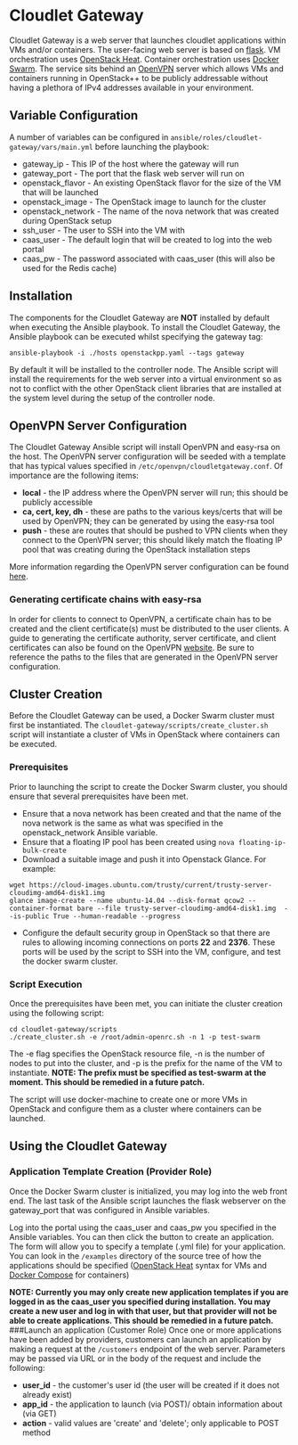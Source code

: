 # Cloudlet Gateway
Cloudlet Gateway is a web server that launches cloudlet applications within VMs
and/or containers. The user-facing web server is based on
[flask](http://flask.pocoo.org/). VM orchestration uses [OpenStack
Heat](https://wiki.openstack.org/wiki/Heat). Container orchestration uses
[Docker Swarm](https://docs.docker.com/engine/swarm/). The service sits behind an [OpenVPN](https://openvpn.net/) server
which allows VMs and containers running in OpenStack++ to be publicly addressable without having
a plethora of IPv4 addresses available in your environment.


## Variable Configuration
A number of variables can be configured in ```ansible/roles/cloudlet-gateway/vars/main.yml``` before launching the playbook:
* gateway_ip - This IP of the host where the gateway will run
* gateway_port - The port that the flask web server will run on 
* openstack_flavor - An existing OpenStack flavor for the size of the VM that will be launched
* openstack_image - The OpenStack image to launch for the cluster
* openstack_network - The name of the nova network that was created during OpenStack setup
* ssh_user - The user to SSH into the VM with
* caas_user - The default login that will be created to log into the web portal
* caas_pw - The password associated with caas_user (this will also be used for the Redis cache)

## Installation
The components for the Cloudlet Gateway are **NOT** installed by default when executing the Ansible playbook. To install the Cloudlet Gateway, the Ansible playbook can be executed whilst specifying the gateway tag:

```ansible-playbook -i ./hosts openstackpp.yaml --tags gateway```

By default it will be installed to the controller node.
The Ansible script will install the requirements for the web server into a virtual environment so as not to conflict with the other OpenStack client libraries that are installed at the system level during the setup of the controller node.

## OpenVPN Server Configuration
The Cloudlet Gateway Ansible script will install OpenVPN and easy-rsa on the host. The OpenVPN server configuration will be seeded with a template that has typical values specified in ```/etc/openvpn/cloudletgateway.conf```. Of importance are the following items:
* **local** - the IP address where the OpenVPN server will run; this should be publicly accessible
* **ca, cert, key, dh** - these are paths to the various keys/certs that will be used by OpenVPN; they can be generated by using the easy-rsa tool
* **push** - these are routes that should be pushed to VPN clients when they connect to the OpenVPN server; this should likely match the floating IP pool that was creating during the OpenStack installation steps

More information regarding the OpenVPN server configuration can be found [here](https://openvpn.net/index.php/open-source/documentation/howto.html#config).

### Generating certificate chains with easy-rsa
In order for clients to connect to OpenVPN, a certificate chain has to be created and the client certificate(s) must be distributed to the user clients.
A guide to generating the certificate authority, server certificate, and client certificates can also be found on the OpenVPN [website](https://openvpn.net/index.php/open-source/documentation/howto.html#pki). Be sure to reference the paths to the files that are generated in the OpenVPN server configuration.

## Cluster Creation
Before the Cloudlet Gateway can be used, a Docker Swarm cluster must first be instantiated. 
The ```cloudlet-gateway/scripts/create_cluster.sh``` script will instantiate a cluster of VMs in OpenStack where containers can be executed.

### Prerequisites
Prior to launching the script to create the Docker Swarm cluster, you should ensure that several prerequisites have been met.
* Ensure that a nova network has been created and that the name of the nova network is the same as what was specified in the openstack_network Ansible variable.
* Ensure that a floating IP pool has been created using ```nova floating-ip-bulk-create```
* Download a suitable image and push it into Openstack Glance. For example:
```
wget https://cloud-images.ubuntu.com/trusty/current/trusty-server-cloudimg-amd64-disk1.img
glance image-create --name ubuntu-14.04 --disk-format qcow2 --container-format bare --file trusty-server-cloudimg-amd64-disk1.img  --is-public True --human-readable --progress
```
* Configure the default security group in OpenStack so that there are rules to allowing incoming connections on ports **22** and **2376**.  These ports will be used by the script to SSH into the VM, configure, and test the docker swarm cluster.

### Script Execution
Once the prerequisites have been met, you can initiate the cluster creation using the following script:

```
cd cloudlet-gateway/scripts
./create_cluster.sh -e /root/admin-openrc.sh -n 1 -p test-swarm
```

The -e flag specifies the OpenStack resource file, -n is the number of nodes to put into the cluster, and -p is the prefix for the name of the VM to instantiate. **NOTE: The prefix must be specified as test-swarm at the moment. This should be remedied in a future patch.**

The script will use docker-machine to create one or more VMs in OpenStack and configure them as a cluster where containers can be launched.

## Using the Cloudlet Gateway
### Application Template Creation (Provider Role)
Once the Docker Swarm cluster is initialized, you may log into the web front end. The last task of the Ansible script launches the flask webserver on the gateway_port that was configured in Ansible variables.

Log into the portal using the caas_user and caas_pw you specified in the Ansible variables.
You can then click the button to create an application. The form will allow you to specify a template (.yml file) for your application. You can look in the ```/examples``` directory of the source tree of how the applications should be specified ([OpenStack Heat](https://docs.openstack.org/heat/pike/template_guide/hot_spec.html) syntax for VMs and [Docker Compose](https://docs.docker.com/compose/compose-file/) for containers)

**NOTE: Currently you may only create new application templates if you are logged in as the caas_user you specified during installation. You may create a new user and log in with that user, but that provider will not be able to create applications. This should be remedied in a future patch.** 
###Launch an application (Customer Role)
Once one or more applications have been added by providers, customers can launch an application by making a request at the ```/customers``` endpoint of the web server. Parameters may be passed via URL or in the body of the request and include the following:
* **user_id** - the customer's user id (the user will be created if it does not already exist)
* **app_id** - the application to launch (via POST)/ obtain information about (via GET)
* **action** - valid values are 'create' and 'delete'; only applicable to POST method







